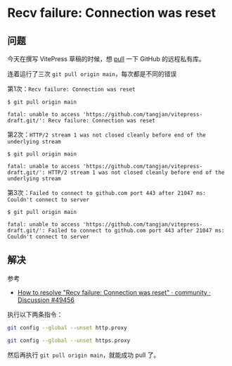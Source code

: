 # Recv failure: Connection was reset

## 问题

今天在撰写 VitePress 草稿的时候，想 [pull](https://git-scm.com/docs/git-pull) 一下 GitHub 的远程私有库。

连着运行了三次 `git pull origin main`，每次都是不同的错误

第1次：`Recv failure: Connection was reset`

```
$ git pull origin main

fatal: unable to access 'https://github.com/tangjan/vitepress-draft.git/': Recv failure: Connection was reset
```

第2次：`HTTP/2 stream 1 was not closed cleanly before end of the underlying stream`

```
$ git pull origin main

fatal: unable to access 'https://github.com/tangjan/vitepress-draft.git/': HTTP/2 stream 1 was not closed cleanly before end of the underlying stream
```

第3次：`Failed to connect to github.com port 443 after 21047 ms: Couldn't connect to server`

```
$ git pull origin main

fatal: unable to access 'https://github.com/tangjan/vitepress-draft.git/': Failed to connect to github.com port 443 after 21047 ms: Couldn't connect to server
```

## 解决

参考

- [How to resolve "Recv failure: Connection was reset" · community · Discussion #49456](https://github.com/orgs/community/discussions/49456#discussioncomment-5550697)

执行以下两条指令：

```bash
git config --global --unset http.proxy
```

```bash
git config --global --unset https.proxy
```

然后再执行 `git pull origin main`，就能成功 pull 了。
